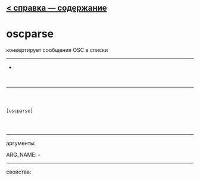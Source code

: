 [< справка — содержание](index.html)
---

# oscparse


конвертирует сообщения OSC в списки

---

-
<br>


---


```



[oscparse]


            
```

---
аргументы:

ARG_NAME: -<br>

---
свойства:


